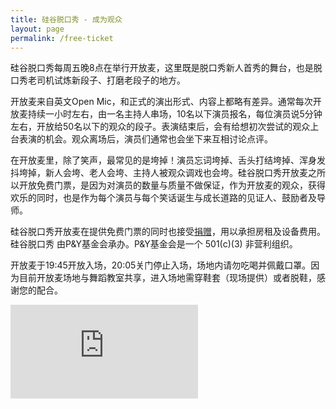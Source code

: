 ```yaml
---
title: 硅谷脱口秀 - 成为观众
layout: page
permalink: /free-ticket
---
```

硅谷脱口秀每周五晚8点在举行开放麦，这里既是脱口秀新人首秀的舞台，也是脱口秀老司机试炼新段子、打磨老段子的地方。

开放麦来自英文Open Mic，和正式的演出形式、内容上都略有差异。通常每次开放麦持续一小时左右，由一名主持人串场，10名以下演员报名，每位演员说5分钟左右，开放给50名以下的观众的段子。表演结束后，会有给想初次尝试的观众上台表演的机会。观众离场后，演员们通常也会坐下来互相讨论点评。

在开放麦里，除了笑声，最常见的是垮掉！演员忘词垮掉、舌头打结垮掉、浑身发抖垮掉，新人会垮、老人会垮、主持人被观众调戏也会垮。硅谷脱口秀开放麦之所以开放免费门票，是因为对演员的数量与质量不做保证，作为开放麦的观众，获得欢乐的同时，也是作为每个演员与每个笑话诞生与成长道路的见证人、鼓励者及导师。

硅谷脱口秀开放麦在提供免费门票的同时也接受[捐赠](https://ggtkx.org/donation)，用以承担房租及设备费用。硅谷脱口秀 由P&Y基金会承办。P&Y基金会是一个 501(c)(3) 非营利组织。

开放麦于19:45开放入场，20:05关门停止入场，场地内请勿吃喝并佩戴口罩。因为目前开放麦场地与舞蹈教室共享，进入场地需穿鞋套（现场提供）或者脱鞋，感谢您的配合。

<iframe class="full" src="https://app.miniextensions.com/form/4UdWU3c9JhGPVXHX3zU6?prefill_quantity=1" frameborder="0"></iframe>
